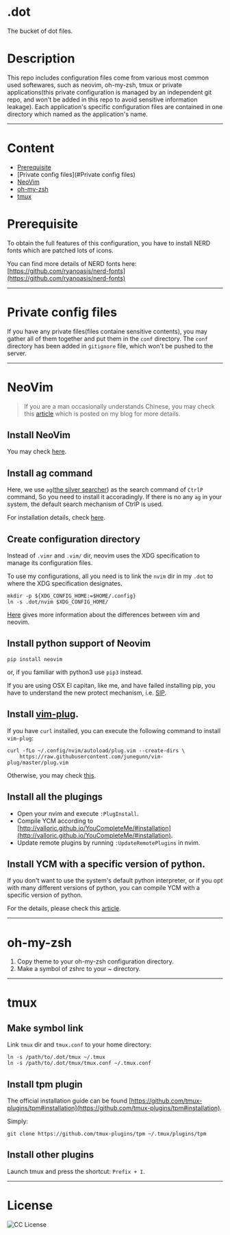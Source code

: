 # .dot
The bucket of dot files.

# Description

This repo includes configuration files come from various most common used softewares, such as neovim, oh-my-zsh, tmux or private applications(this private configuration is managed by an independent git repo, and won't be added in this repo to avoid sensitive information leakage). Each application's specific configuration files are contained in one directory which named as the application's name.

---

# Content
- [Prerequisite](#prerequisite)
- [Private config files](#Private config files)
- [NeoVim](#neovim)
- [oh-my-zsh](#oh-my-zsh)
- [tmux](#tmux)

# Prerequisite

To obtain the full features of this configuration, you have to install NERD fonts which are patched lots of icons.

You can find more details of NERD fonts here: [https://github.com/ryanoasis/nerd-fonts](https://github.com/ryanoasis/nerd-fonts)

---

# Private config files

If you have any private files(files containe sensitive contents), you may gather all of them together and put them in the `conf` directory. The `conf` directory has been added in `gitignore` file, which won't be pushed to the server.

---

# NeoVim

> If you are a man occasionally understands Chinese, you may check this [article](http://www.d0u9.xyz/neovim-pei-zhi-yu-cha-jian-shuo-ming/) which is posted on my blog for more details.

## Install NeoVim

You may check [here](https://github.com/neovim/neovim/wiki/Installing-Neovim).

## Install ag command

Here, we use `ag`([the silver searcher](https://github.com/ggreer/the_silver_searcher)) as the search command of `CtrlP` command, So you need to install it accoradingly. If there is no any `ag` in your system, the default search mechanism of CtrlP is used.

For installation details, check [here](https://github.com/ggreer/the_silver_searcher#installing).


## Create configuration directory

Instead of `.vimr` and `.vim/` dir, neovim uses the XDG specification to manage its configuration files.

To use my configurations, all you need is to link the `nvim` dir in my `.dot` to where the XDG specification designates.

```
mkdir -p ${XDG_CONFIG_HOME:=$HOME/.config}
ln -s .dot/nvim $XDG_CONFIG_HOME/
```

[Here](https://neovim.io/doc/user/nvim_from_vim.html) gives more information about the differences between vim and neovim.


## Install python support of Neovim

```
pip install neovim
```

or, if you familiar with python3 use `pip3` instead.

If you are using OSX El capitan, like me, and have failed installing pip, you have to understand the new protect mechanism, i.e. [SIP](https://en.wikipedia.org/wiki/System_Integrity_Protection).


## Install [vim-plug](https://github.com/junegunn/vim-plug).

If you have `curl` installed, you can execute the following command to install `vim-plug`:

```
curl -fLo ~/.config/nvim/autoload/plug.vim --create-dirs \
    https://raw.githubusercontent.com/junegunn/vim-plug/master/plug.vim
```

Otherwise, you may check [this](https://github.com/junegunn/vim-plug#installation).

## Install all the plugings

- Open your nvim and execute `:PlugInstall`.
- Compile YCM according to [http://valloric.github.io/YouCompleteMe/#installation](http://valloric.github.io/YouCompleteMe/#installation).
- Update remote plugins by running `:UpdateRemotePlugins` in nvim.

## Install YCM with a specific version of python.

If you don't want to use the system's default python interpreter, or if you opt with many different versions of python, you can compile YCM with a specific version of python.

For the details, please check this [article](http://www.d0u9.xyz/compile-ycm-with-a-specific-verion-of-python-which-is-installed-via-pyenv).


---

# oh-my-zsh

1. Copy theme to your oh-my-zsh configuration directory.
2. Make a symbol of zshrc to your ~ directory.

---

# tmux

## Make symbol link

Link `tmux` dir and `tmux.conf` to your home directory:

```
ln -s /path/to/.dot/tmux ~/.tmux
ln -s /path/to/.dot/tmux/tmux.conf ~/.tmux.conf
```

## Install tpm plugin

The official installation guide can be found [https://github.com/tmux-plugins/tpm#installation](https://github.com/tmux-plugins/tpm#installation).

Simply:

```
git clone https://github.com/tmux-plugins/tpm ~/.tmux/plugins/tpm
```

## Install other plugins

Launch tmux and press the shortcut: `Prefix + I`.

---

# License
![CC License](http://i.creativecommons.org/l/by-nc-sa/3.0/88x31.png)
